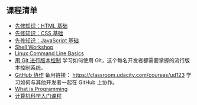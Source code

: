## 课程清单

- [先修知识：HTML 基础](https://classroom.udacity.com/nanodegrees/nd0011-cn/parts/37bd9f3b-9fd2-49a1-9743-9fe227c59ccc)
- [先修知识：CSS 基础](https://classroom.udacity.com/nanodegrees/nd0011-cn/parts/9edd0a90-da62-438d-a898-0b66ed9f8efa)
- [先修知识：JavaScript 基础](https://classroom.udacity.com/nanodegrees/nd0011-cn/parts/912d73e9-5591-44db-9b8a-340faf1376e4)
- [Shell Workshop](https://classroom.udacity.com/courses/ud206)
- [Linux Command Line Basics](https://www.udacity.com/course/linux-command-line-basics--ud595)
- [用 Git 进行版本控制](https://cn.udacity.com/course/version-control-with-git--ud123)
学习如何使用 Git，这个每名开发者都需要掌握的流行版本控制系统。
- [GitHub 协作](https://cn.udacity.com/course/github-collaboration--ud456)
备用链接： https://classroom.udacity.com/courses/ud123
学习如何与其他开发者一起在 GitHub 上协作。
- [What is Programming](https://classroom.udacity.com/courses/ud994)
- [计算机科学入门课程](https://www.udacity.com/course/intro-to-computer-science--cs101)


<!--stackedit_data:
eyJoaXN0b3J5IjpbMTM5MDY3MzA4XX0=
-->